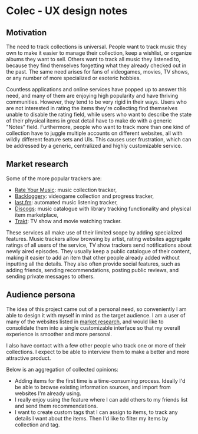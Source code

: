 # Colec - UX design notes

## Motivation

The need to track collections is universal. People want to track music they own to make it easier to manage their collection, keep a wishlist, or organize albums they want to sell. Others want to track all music they listened to, because they find themselves forgetting what they already checked out in the past. The same need arises for fans of videogames, movies, TV shows, or any number of more specialized or esoteric hobbies.

Countless applications and online services have popped up to answer this need, and many of them are enjoying high popularity and have thriving communities. However, they tend to be very rigid in their ways. Users who are not interested in rating the items they're collecting find themselves unable to disable the rating field, while users who want to describe the state of their physical items in great detail have to make do with a generic "Notes" field. Furthermore, people who want to track more than one kind of collection have to juggle multiple accounts on different websites, all with wildly different feature sets and UIs. This causes user frustration, which can be addressed by a generic, centralized and highly customizable service.

## Market research

Some of the more popular trackers are:

-   [Rate Your Music](https://rateyourmusic.com): music collection tracker,
-   [Backloggery](https://backloggery.com): videogame collection and progress tracker,
-   [last.fm](https://www.last.fm): automated music listening tracker,
-   [Discogs](https://www.discogs.com): music catalogue with library tracking functionality and physical item marketplace,
-   [Trakt](https://trakt.tv): TV show and movie watching tracker. 

These services all make use of their limited scope by adding specialized features. Music trackers allow browsing by artist, rating websites aggregate ratings of all users of the service, TV show trackers send notifications about newly aired episodes. They usually keep a public catalogue of their content, making it easier to add an item that other people already added without inputting all the details. They also often provide social features, such as adding friends, sending recommendations, posting public reviews, and sending private messages to others.

## Audience persona

The idea of this project came out of a personal need, so conveniently I am able to design it with myself in mind as the target audience. I am a user of many of the websites listed in [market research](#market-research), and would like to consolidate them into a single customizable interface so that my overall experience is smoother and more personal.

I also have contact with a few other people who track one or more of their collections. I expect to be able to interview them to make a better and more attractive product.

Below is an aggregation of collected opinions:

-   Adding items for the first time is a time-consuming process. Ideally I'd be able to browse existing information sources, and import from websites I'm already using.
-   I really enjoy using the feature where I can add others to my friends list and send them recommendations.
-   I want to create custom tags that I can assign to items, to track any details I want about the items. Then I'd like to filter my items by collection and tag.
